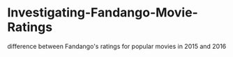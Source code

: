 # Investigating-Fandango-Movie-Ratings
difference between Fandango's ratings for popular movies in 2015 and 2016
